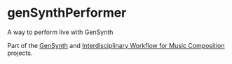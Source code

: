 # genSynthPerformer
A way to perform live with GenSynth

Part of the [GenSynth](https://github.com/davidlukerice/genSynth) and [Interdisciplinary Workflow for Music Composition](http://ktsoukalas.net/papers/IWorkMC.pdf) projects.
